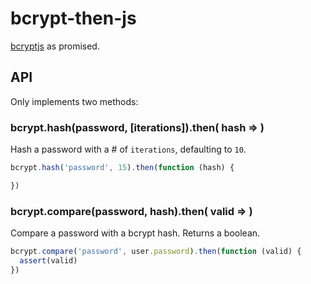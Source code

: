 
# bcrypt-then-js

[bcryptjs](https://github.com/dcodeIO/bcrypt.js) as promised.

## API

Only implements two methods:

### bcrypt.hash(password, [iterations]).then( hash => )

Hash a password with a # of `iterations`, defaulting to `10`.

```js
bcrypt.hash('password', 15).then(function (hash) {

})
```

### bcrypt.compare(password, hash).then( valid => )

Compare a password with a bcrypt hash.
Returns a boolean.

```js
bcrypt.compare('password', user.password).then(function (valid) {
  assert(valid)
})
```
